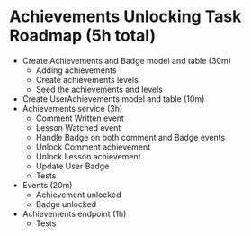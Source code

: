 # Achievements Unlocking Task Roadmap (5h total)
- Create Achievements and Badge model and table (30m)
    - Adding achievements
    - Create achievements levels
    - Seed the achievements and levels
- Create UserAchievements model and table (10m)
- Achievements service (3h)
    - Comment Written event
    - Lesson Watched event
    - Handle Badge on both comment and Badge events
    - Unlock Comment achievement
    - Unlock Lesson achievement
    - Update User Badge
    - Tests
- Events (20m)
    - Achievement unlocked
    - Badge unlocked
- Achievements endpoint (1h)
    - Tests

